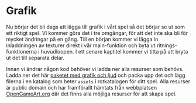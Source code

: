 # Grafik

Nu börjar det bli dags att lägga till grafik i vårt spel så det börjar se ut
som ett riktigt spel. Vi kommer göra det i tre omgångar, för att det inte ska
bli för mycket ändringar på en gång. Till en början kommer vi lägga in
inladdningen av texturer direkt i vår main-funktion och byta ut
ritnings-funktionerna i huvudloopen. I ett senare kaptitel kommer vi titta på
att bryta ut det till separata delar.

Innan vi ändrar någon kod behöver vi ladda ner alla resurser som behövs. Ladda
ner det här [paketet med grafik och ljud](assets.zip) och packa upp det och
lägg filerna i en katalog som heter `assets` i rotkatalogen för ditt spel.
Alla resurser är public domain och har framförallt hämtats från webbplatsen
[OpenGameArt.org](https://opengameart.org/) där det finns alla möjliga
resurser för att skapa spel. 

